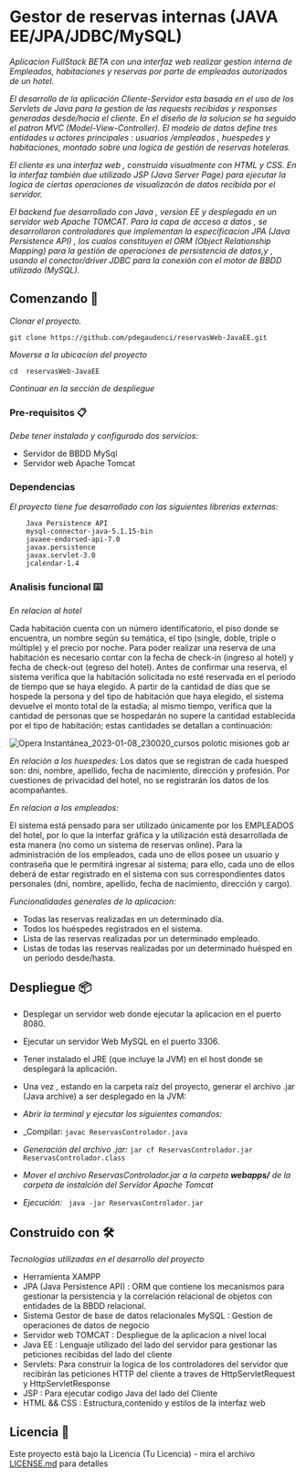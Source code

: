 # Gestor de reservas internas (JAVA EE/JPA/JDBC/MySQL)

_Aplicacion FullStack BETA con una interfaz web realizar gestion interna de Empleados, habitaciones y reservas por parte de empleados autorizados de un hotel._

_El desarrollo de la aplicación Cliente-Servidor esta basada en el uso de los Servlets de Java para la gestion de las requests recibidas y responses generadas desde/hacia el cliente. En el diseño de la solucion se ha seguido el patron MVC (Model-View-Controller). El modelo de datos define tres entidades u actores principales : usuarios /empleados , huespedes y habitaciones, montado sobre una logica de gestión de reservas hoteleras._

_El cliente es una interfaz web , construida visualmente con  HTML y CSS. En la interfaz también due utilizado JSP (Java Server Page) para ejecutar la logica de ciertas operaciones de visualizacón de datos recibida por el servidor._

_El backend fue desarrollado con Java , version EE y desplegado en un servidor web Apache TOMCAT. Para la capa de acceso a datos , se desarrollaron controladores que implementan la especificacíon JPA (Java Persistence API) , los cualos constituyen el ORM (Object Relationship Mapping) para la gestión de operaciones de persistencia de datos,y , usando el conector/driver JDBC para la conexión con el motor de BBDD utilizado (MySQL)._


## Comenzando 🚀

_Clonar el proyecto._

``` git clone https://github.com/pdegaudenci/reservasWeb-JavaEE.git ```

_Moverse a la ubicacíon del proyecto_

``` cd  reservasWeb-JavaEE ```

_Continuar en la sección de despliegue_

### Pre-requisitos 📋

_Debe tener instalado y configurado dos servicios:_

* Servidor de BBDD MySql
* Servidor web Apache Tomcat

### Dependencias

_El proyecto tiene fue desarrollado con las siguientes librerias externas:_
```
	Java Persistence API
	mysql-connector-java-5.1.15-bin
	javaee-endorsed-api-7.0
	javax.persistence
	javax.servlet-3.0
	jcalendar-1.4
```


### Analisis funcional ⌨️

_En relacion al hotel_

Cada habitación cuenta con un número identificatorio, el piso donde se encuentra, un nombre según su
temática, el tipo (single, doble, triple o múltiple) y el precio por noche.
Para poder realizar una reserva de una habitación es necesario contar con la fecha de check-in (ingreso al
hotel) y fecha de check-out (egreso del hotel). Antes de confirmar una reserva, el sistema  verifica
que la habitación solicitada no esté reservada en el período de tiempo que se haya elegido. 
A partir de la cantidad de días que se hospede la persona y del tipo de habitación que haya elegido, el
sistema devuelve el monto total de la estadía; al mismo tiempo, verifica que la cantidad
de personas que se hospedarán no supere la cantidad establecida por el tipo de habitación; estas
cantidades se detallan a continuación:

![Opera Instantánea_2023-01-08_230020_cursos polotic misiones gob ar](https://user-images.githubusercontent.com/73450522/211221177-e597e5a6-65ab-4b8b-81a3-3778b1b25c2b.png)

_En relación a los huespedes:_
Los datos que se registran de cada huesped son: 
dni, nombre, apellido, fecha de nacimiento, dirección y profesión. Por cuestiones de privacidad del hotel,
no se registrarán los datos de los acompañantes.

_En relacion a los empleados:_

El sistema está pensado para ser utilizado únicamente por los EMPLEADOS del hotel, por lo que la interfaz
gráfica y la utilización está desarrollada de esta manera (no como un sistema de reservas online).
Para la administración de los empleados, cada uno de ellos posee un usuario y contraseña que le
permitirá ingresar al sistema; para ello, cada uno de ellos deberá de estar registrado en el sistema con sus
correspondientes datos personales (dni, nombre, apellido, fecha de nacimiento, dirección y cargo).

_Funcionalidades generales de la aplicacion:_

* Todas las reservas realizadas en un determinado día.
* Todos los huéspedes registrados en el sistema.
* Lista de las reservas realizadas por un determinado empleado.
* Listas de todas las reservas realizadas por un determinado huésped en un período desde/hasta.

## Despliegue 📦

* Desplegar un servidor web donde ejecutar la aplicacion en el puerto 8080.
* Ejecutar un servidor Web MySQL en el puerto 3306.
* Tener instalado el JRE (que incluye la JVM) en el host donde se desplegará la aplicación.
* Una vez , estando en la carpeta raíz del proyecto, generar el archivo .jar (Java archive) a ser desplegado en la JVM:
* _Abrir la terminal y ejecutar los siguientes comandos:_
* _Compilar:
``` javac ReservasControlador.java ```
* _Generación del archivo .jar:_
```jar cf ReservasControlador.jar ReservasControlador.class ```
* _Mover el archivo ReservasControlador.jar a  la carpeta <b>webapps/</b> de la carpeta de instalción del Servidor Apache Tomcat_

* _Ejecución:_
``` java -jar ReservasControlador.jar```

## Construido con 🛠️

_Tecnologías utilizadas en el desarrollo del proyecto_

* Herramienta XAMPP
* JPA (Java Persistence API) :  ORM que contiene los mecanismos para gestionar la persistencia y la correlación relacional de objetos  con entidades de la BBDD relacional. 
* Sistema Gestor de base de datos relacionales MySQL : Gestion de operaciones de datos de negocio
* Servidor web TOMCAT : Despliegue de la aplicacion a nivel local
* Java EE : Lenguaje utilizado del lado del servidor para gestionar las peticiones recibidas del lado del cliente
* Servlets: Para construir la logica de los controladores del servidor que recibirán las peticiones HTTP del cliente a traves de HttpServletRequest y  HttpServletResponse
* JSP : Para ejecutar codigo Java del lado del Cliente
* HTML && CSS : Estructura,contenido y estilos de la interfaz web 


## Licencia 📄

Este proyecto está bajo la Licencia (Tu Licencia) - mira el archivo [LICENSE.md](LICENSE.md) para detalles



